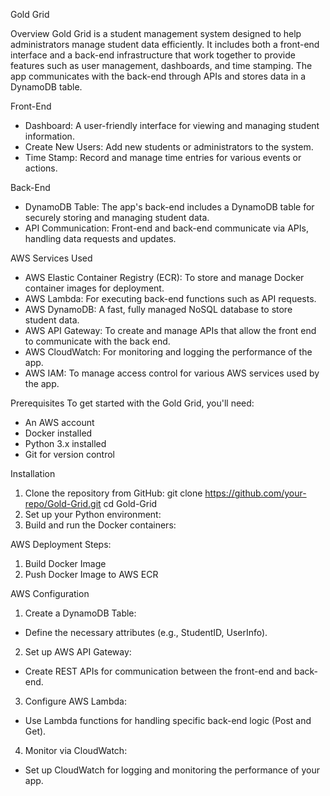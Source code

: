 Gold Grid
 
Overview
Gold Grid  is a student management system designed to help administrators manage student data efficiently. It includes both a front-end interface and a back-end infrastructure that work together to provide features such as user management, dashboards, and time stamping. The app communicates with the back-end through APIs and stores data in a DynamoDB table.
 
Front-End
- Dashboard: A user-friendly interface for viewing and managing student information.
- Create New Users: Add new students or administrators to the system.
- Time Stamp: Record and manage time entries for various events or actions.
 
Back-End
- DynamoDB Table: The app's back-end includes a DynamoDB table for securely storing and managing student data.
- API Communication: Front-end and back-end communicate via APIs, handling data requests and updates.
 
AWS Services Used
- AWS Elastic Container Registry (ECR): To store and manage Docker container images for deployment.
- AWS Lambda: For executing back-end functions such as API requests.
- AWS DynamoDB: A fast, fully managed NoSQL database to store student data.
- AWS API Gateway: To create and manage APIs that allow the front end to communicate with the back end.
- AWS CloudWatch: For monitoring and logging the performance of the app.
- AWS IAM: To manage access control for various AWS services used by the app.
 
 
 
 
 
Prerequisites
To get started with the Gold Grid, you'll need:
- An AWS account
- Docker installed
- Python 3.x installed
- Git for version control
 
Installation
1. Clone the repository from GitHub:
   git clone https://github.com/your-repo/Gold-Grid.git
   cd Gold-Grid
2. Set up your Python environment:
3. Build and run the Docker containers:
 
AWS Deployment Steps:
1. Build Docker Image
2. Push Docker Image to AWS ECR
 
AWS Configuration
1. Create a DynamoDB Table:
  - Define the necessary attributes (e.g., StudentID, UserInfo).
2. Set up AWS API Gateway:
  - Create REST APIs for communication between the front-end and back-end.
3. Configure AWS Lambda:
  - Use Lambda functions for handling specific back-end logic (Post and Get).
 
 
 
4. Monitor via CloudWatch:
  - Set up CloudWatch for logging and monitoring the performance of your app.
 
 
